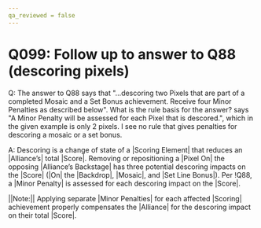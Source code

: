 ```yaml
---
qa_reviewed = false
---
```


# Q099: Follow up to answer to Q88 (descoring pixels)

Q: The answer to Q88 says that "...descoring two Pixels that are part of a completed Mosaic and a Set Bonus achievement. Receive four Minor Penalties as described below". What is the rule basis for the answer? <GS04> says "A Minor Penalty will be assessed for each Pixel that is descored.", which in the given example is only 2 pixels. I see no rule that gives penalties for descoring a mosaic or a set bonus.

A: Descoring is a change of state of a |Scoring Element| that reduces an |Alliance’s| total |Score|. Removing or repositioning a |Pixel On| the opposing |Alliance’s Backstage| has three potential descoring impacts on the |Score| (|On| the |Backdrop|, |Mosaic|, and |Set Line Bonus|). Per !Q88, a |Minor Penalty| is assessed for each descoring impact on the |Score|.

||Note:|| Applying separate |Minor Penalties| for each affected |Scoring| achievement properly compensates the |Alliance| for the descoring impact on their total |Score|.